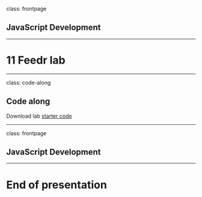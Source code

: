 class: frontpage

<div>
  <h2>JavaScript Development</h2>
  <hr/>
  <h1>11 Feedr lab</h1>
</div>

---

class: code-along

## Code along

Download lab [starter code](https://github.com/pataruco/jsd/raw/master/labs/feedr-1.5/feedr-1.5-starter-code.zip)

---

class: frontpage

<div>
  <h2>JavaScript Development</h2>
  <hr/>
  <h1>End of presentation</h1>
</div>
